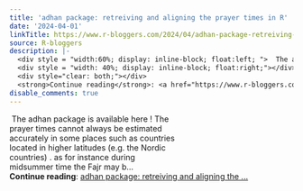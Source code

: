 ```yaml
---
title: 'adhan package: retreiving and aligning the prayer times in R'
date: '2024-04-01'
linkTitle: https://www.r-bloggers.com/2024/04/adhan-package-retreiving-and-aligning-the-prayer-times-in-r/
source: R-bloggers
description: |-
  <div style = "width:60%; display: inline-block; float:left; ">  The adhan package is available here ! The prayer times cannot always be estimated accurately in some places such as countries located in higher latitudes (e.g. the Nordic countries) . as for instance during midsummer time the Fajr may b...</div>
  <div style = "width: 40%; display: inline-block; float:right;"></div>
  <div style="clear: both;"></div>
  <strong>Continue reading</strong>: <a href="https://www.r-bloggers.com/2024/04/adhan-package-retreiving-and-aligning-the-prayer-times-in-r/">adhan package: retreiving and aligning the ...
disable_comments: true
---
```

<div style = "width:60%; display: inline-block; float:left; ">  The adhan package is available here ! The prayer times cannot always be estimated accurately in some places such as countries located in higher latitudes (e.g. the Nordic countries) . as for instance during midsummer time the Fajr may b...</div>
<div style = "width: 40%; display: inline-block; float:right;"></div>
<div style="clear: both;"></div>
<strong>Continue reading</strong>: <a href="https://www.r-bloggers.com/2024/04/adhan-package-retreiving-and-aligning-the-prayer-times-in-r/">adhan package: retreiving and aligning the ...